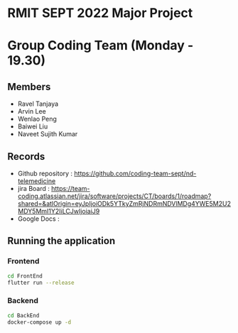# RMIT SEPT 2022 Major Project

# Group Coding Team (Monday - 19.30)

## Members
* Ravel Tanjaya
* Arvin Lee
* Wenlao Peng
* Baiwei Liu
* Naveet Sujith Kumar

## Records

* Github repository : https://github.com/coding-team-sept/nd-telemedicine
* jira Board : https://team-coding.atlassian.net/jira/software/projects/CT/boards/1/roadmap?shared=&atlOrigin=eyJpIjoiODk5YTkyZmRjNDRmNDVlMDg4YWE5M2U2MDY5MmI1Y2IiLCJwIjoiaiJ9
* Google Docs :

## Running the application
### Frontend
```bash
cd FrontEnd
flutter run --release
```

### Backend
```bash
cd BackEnd
docker-compose up -d
```


